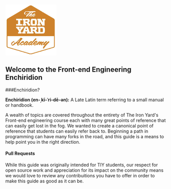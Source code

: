 ![TIY icon](images/tiy.png)

## Welcome to the Front-end Engineering Enchiridion

###Enchiridion? 

**Enchiridion (en-ˌkī-ˈri-dē-ən):** A Late Latin term referring to a small manual or handbook.

A wealth of topics are covered throughout the entirety of The Iron Yard's Front-end engineering course each with many great points of reference that can easily get lost in the fog. We wanted to create a canonical point of reference that students can easily refer back to. Beginning a path in programming can have many forks in the road, and this guide is a means to help point you in the right direction.

#### Pull Requests

While this guide was originally intended for TIY students, our respect for open source work and appreciation for its impact on the community means we would love to review any contribuitions you have to offer in order to make this guide as good as it can be. 
